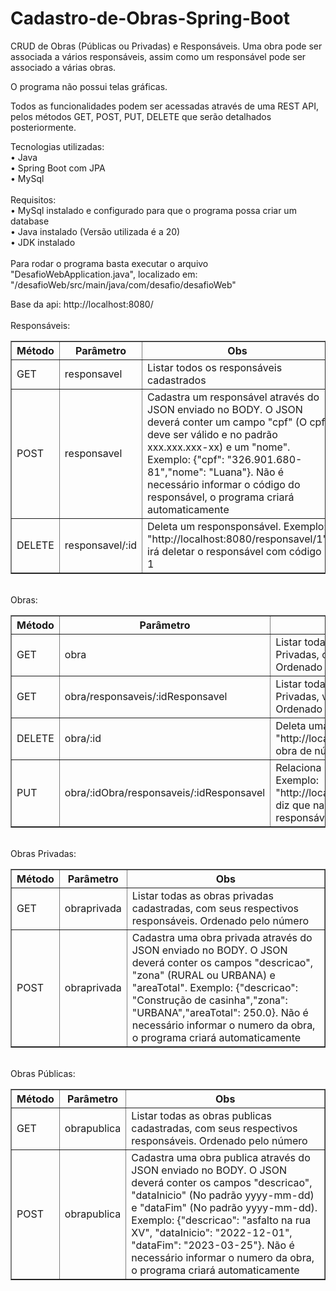 # Cadastro-de-Obras-Spring-Boot 

CRUD de Obras (Públicas ou Privadas) e Responsáveis. Uma obra pode ser associada a vários responsáveis, assim como um responsável pode ser associado a várias obras. <br>

O programa não possui telas gráficas. <br>

Todos as funcionalidades podem ser acessadas através de uma REST API, pelos métodos GET, POST, PUT, DELETE que serão detalhados posteriormente. <br>

Tecnologias utilizadas: <br>
• Java <br>
• Spring Boot com JPA <br>
• MySql <br>
<br>
Requisitos: <br>
• MySql instalado e configurado para que o programa possa criar um database <br>
• Java instalado (Versão utilizada é a 20) <br>
• JDK instalado <br>
<br>
Para rodar o programa basta executar o arquivo "DesafioWebApplication.java", localizado em: "/desafioWeb/src/main/java/com/desafio/desafioWeb"


Base da api: http://localhost:8080/ <br>
<br>
Responsáveis:
<table border="1">
    <tr>
        <th>Método</th>
        <th>Parâmetro</th>
        <th>Obs</th>
    </tr>
    <tr>
        <td>GET</td>
        <td>responsavel</td>
        <td>Listar todos os responsáveis cadastrados</td>
    </tr>
    <tr>
        <td>POST</td>
        <td>responsavel</td>
        <td>Cadastra um responsável através do JSON enviado no BODY. O JSON deverá conter um campo "cpf" (O cpf deve ser válido e no padrão xxx.xxx.xxx-xx) e um "nome". Exemplo: {"cpf": "326.901.680-81","nome": "Luana"}. Não é necessário informar o código do responsável, o programa criará automaticamente</td>
    </tr>
    <tr>
        <td>DELETE</td>
        <td>responsavel/:id</td>
        <td>Deleta um responsponsável. Exemplo: "http://localhost:8080/responsavel/1" irá deletar o responsável com código 1</td>
    </tr>
</table>
<br>
Obras:
<table border="1">
    <tr>
        <th>Método</th>
        <th>Parâmetro</th>
        <th>Obs</th>
    </tr>
    <tr>
        <td>GET</td>
        <td>obra</td>
        <td>Listar todas as obras cadastradas, Públicas ou Privadas, com seus respectivos responsáveis. Ordenado pelo número</td>
    </tr>
    <tr>
        <td>GET</td>
        <td>obra/responsaveis/:idResponsavel</td>
        <td>Listar todas as obras cadastradas, Públicas ou Privadas, vinculadas a um responsável. Ordenado pelo número</td>
    </tr>
    <tr>
        <td>DELETE</td>
        <td>obra/:id</td>
        <td>Deleta uma obra. Exemplo: "http://localhost:8080/obra/1" irá deletar a obra de número 1</td>
    </tr>
    <tr>
        <td>PUT</td>
        <td>obra/:idObra/responsaveis/:idResponsavel</td>
        <td>Relaciona um responsável a uma obra. Exemplo: "http://localhost:8080/obra/2/responsaveis/1" diz que na obra 2 será adicionado o responsável 1</td>
    </tr>
</table>
<br>
Obras Privadas:
<table border="1">
    <tr>
        <th>Método</th>
        <th>Parâmetro</th>
        <th>Obs</th>
    </tr>
    <tr>
        <td>GET</td>
        <td>obraprivada</td>
        <td>Listar todas as obras privadas cadastradas, com seus respectivos responsáveis. Ordenado pelo número</td>
    </tr>
    <tr>
        <td>POST</td>
        <td>obraprivada</td>
        <td>Cadastra uma obra privada através do JSON enviado no BODY. O JSON deverá conter os campos "descricao", "zona" (RURAL ou URBANA) e "areaTotal". Exemplo: {"descricao": "Construção de casinha","zona": "URBANA","areaTotal": 250.0}. Não é necessário informar o numero da obra, o programa criará automaticamente</td>
    </tr>
</table>
<br>
Obras Públicas:
<table border="1">
    <tr>
        <th>Método</th>
        <th>Parâmetro</th>
        <th>Obs</th>
    </tr>
    <tr>
        <td>GET</td>
        <td>obrapublica</td>
        <td>Listar todas as obras publicas cadastradas, com seus respectivos responsáveis. Ordenado pelo número</td>
    </tr>
    <tr>
        <td>POST</td>
        <td>obrapublica</td>
        <td>Cadastra uma obra publica através do JSON enviado no BODY. O JSON deverá conter os campos "descricao", "dataInicio" (No padrão yyyy-mm-dd) e "dataFim" (No padrão yyyy-mm-dd). Exemplo: {"descricao": "asfalto na rua XV", "dataInicio": "2022-12-01", "dataFim": "2023-03-25"}. Não é necessário informar o numero da obra, o programa criará automaticamente</td>
    </tr>
</table>
